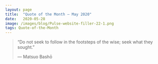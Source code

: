 ```yaml
---
layout:	page
title:	"Quote of the Month — May 2020"
date:	2020-05-28
image: /images/blog/Pulse-website-filler-22-1.png
tags: Quote-of-the-Month
---
```

  
> “Do not seek to follow in the footsteps of the wise; seek what they sought.”
> 
> — Matsuo Bashō
